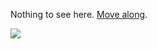 Nothing to see here. [Move along](http://gaylin.github.io).

![](http://28.media.tumblr.com/tumblr_lh52r8FFry1qhwx3io1_500.gif)
